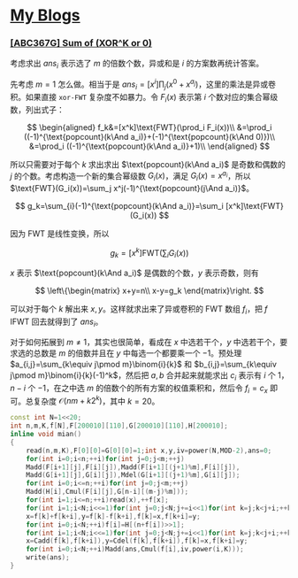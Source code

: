 # [My Blogs](https://www.cnblogs.com/WrongAnswer90/p/18383402)

### [[ABC367G] Sum of (XOR^K or 0)](https://www.luogu.com.cn/problem/AT_abc367_g)

考虑求出 $ans_i$ 表示选了 $m$ 的倍数个数，异或和是 $i$ 的方案数再统计答案。

先考虑 $m=1$ 怎么做。相当于是 $ans_i=[x^i]\prod_j (x^0+x^{a_j})$，这里的乘法是异或卷积。如果直接 `xor-FWT` 复杂度不如暴力。令 $F_i(x)$ 表示第 $i$ 个数对应的集合幂级数，列出式子：

$$
\begin{aligned}
f_k&=[x^k]\text{FWT}(\prod_i F_i(x))\\
&=\prod_i ((-1)^{\text{popcount}(k\And a_i)}+(-1)^{\text{popcount}(k\And 0)})\\
&=\prod_i ((-1)^{\text{popcount}(k\And a_i)}+1)\\
\end{aligned}
$$

所以只需要对于每个 $k$ 求出求出 $\text{popcount}(k\And a_i)$ 是奇数和偶数的 $j$ 的个数。考虑构造一个新的集合幂级数 $G_i(x)$，满足 $G_i(x)=x^{a_i}$，所以 $\text{FWT}(G_i(x))=\sum_j x^j(-1)^{\text{popcount}(j\And a_i)}$。

$$
g_k=\sum_{i}(-1)^{\text{popcount}(k\And a_i)}=\sum_i [x^k]\text{FWT}(G_i(x))
$$

因为 FWT 是线性变换，所以

$$
g_k=[x^k]\text{FWT}(\sum_i G_i(x))
$$

$x$ 表示 $\text{popcount}(k\And a_i)$ 是偶数的个数，$y$ 表示奇数，则有

$$
\left\{\begin{matrix}
x+y=n\\
x-y=g_k
\end{matrix}\right.
$$

可以对于每个 $k$ 解出来 $x,y$。这样就求出来了异或卷积的 FWT 数组 $f_i$，把 $f$ IFWT 回去就得到了 $ans_i$。

对于如何拓展到 $m\not=1$，其实也很简单，看成在 $x$ 中选若干个，$y$ 中选若干个，要求选的总数是 $m$ 的倍数并且在 $y$ 中每选一个都要乘一个 $-1$。预处理 $a_{i,j}=\sum_{k\equiv j\pmod m}\binom{i}{k}$ 和 $b_{i,j}=\sum_{k\equiv j\pmod m}\binom{i}{k}(-1)^k$，然后把 $a,b$ 合并起来就能求出 $c_i$ 表示有 $i$ 个 $1$，$n-i$ 个 $-1$，在之中选 $m$ 的倍数个的所有方案的权值乘积和，然后令 $f_i=c_x$ 即可。总复杂度 $\mathcal O(nm+k2^k)$，其中 $k=20$。

```cpp
const int N=1<<20;
int n,m,K,f[N],F[200010][110],G[200010][110],H[200010];
inline void mian()
{
	read(n,m,K),F[0][0]=G[0][0]=1;int x,y,iv=power(N,MOD-2),ans=0;
	for(int i=0;i<n;++i)for(int j=0;j<m;++j)
	Madd(F[i+1][j],F[i][j]),Madd(F[i+1][(j+1)%m],F[i][j]),
	Madd(G[i+1][j],G[i][j]),Mdel(G[i+1][(j+1)%m],G[i][j]);
	for(int i=0;i<=n;++i)for(int j=0;j<m;++j)
	Madd(H[i],Cmul(F[i][j],G[n-i][(m-j)%m]));
	for(int i=1;i<=n;++i)read(x),++f[x];
	for(int i=1;i<N;i<<=1)for(int j=0;j<N;j+=i<<1)for(int k=j;k<j+i;++k)
	x=f[k]+f[k+i],y=f[k]-f[k+i],f[k]=x,f[k+i]=y;
	for(int i=0;i<N;++i)f[i]=H[(n+f[i])>>1];
	for(int i=1;i<N;i<<=1)for(int j=0;j<N;j+=i<<1)for(int k=j;k<j+i;++k)
	x=Cadd(f[k],f[k+i]),y=Cdel(f[k],f[k+i]),f[k]=x,f[k+i]=y;
	for(int i=0;i<N;++i)Madd(ans,Cmul(f[i],iv,power(i,K)));
	write(ans);
}
```